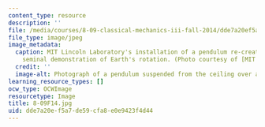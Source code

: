 ```yaml
---
content_type: resource
description: ''
file: /media/courses/8-09-classical-mechanics-iii-fall-2014/dde7a20ef5a7de59cfa8e0e9423f4d44_8-09F14.jpg
file_type: image/jpeg
image_metadata:
  caption: MIT Lincoln Laboratory's installation of a pendulum re-creates Foucault's
    seminal demonstration of Earth's rotation. (Photo courtesy of [MIT Lincoln Laboratory](https://www.ll.mit.edu/).)
  credit: ''
  image-alt: Photograph of a pendulum suspended from the ceiling over a circular base.
learning_resource_types: []
ocw_type: OCWImage
resourcetype: Image
title: 8-09F14.jpg
uid: dde7a20e-f5a7-de59-cfa8-e0e9423f4d44
---
```

